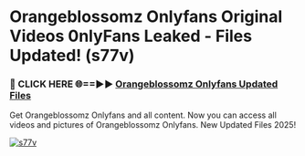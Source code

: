 # Orangeblossomz Onlyfans Original Videos 0nlyFans Leaked - Files Updated! (s77v)

<h3>🔴 CLICK HERE 🌐==►► <a href="https://tinyurl.com/ehrbuxhb" rel="nofollow">Orangeblossomz Onlyfans Updated Files</a></h3>

Get Orangeblossomz Onlyfans and all content. Now you can access all videos and pictures of Orangeblossomz Onlyfans. New Updated Files 2025!

[![s77v](https://i.imgur.com/lVYEuWS.gif)](https://tinyurl.com/ehrbuxhb)
